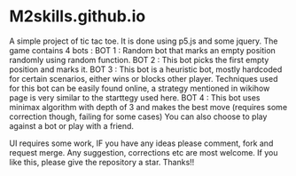 # M2skills.github.io

A simple project of tic tac toe.
It is done using p5.js and some jquery.
The game contains 4 bots : 
BOT 1 : Random bot that marks an empty position randomly using random function.
BOT 2 : This bot picks the first empty position and marks it.
BOT 3 : This bot is a heuristic bot, mostly hardcoded for certain scenarios, either wins or blocks other player. Techniques used for this bot can be easily found online, a strategy mentioned in wikihow page is very similar to the starttegy used here.
BOT 4 : This bot uses minimax algorithm with depth of 3 and makes the best move (requires some correction though, failing for some cases)
You can also choose to play against a bot or play with a friend.

UI requires some work, IF you have any ideas please comment, fork and request merge. Any suggestion, corrections etc are most welcome.
If you like this, please give the repository a star. 
Thanks!!
